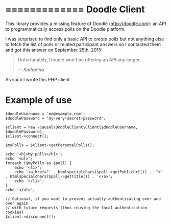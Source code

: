 =============
Doodle Client
=============

This library provides a missing feature of Doodle (http://doodle.com): an API to programmatically access polls on the
Doodle platform.

I was surprised to find only a basic API to *create* polls but not anything else to fetch the list of polls or related
participant answers so I contacted them and got this answer on September 25th, 2015:

> Unfortunately, Doodle won't be offering an API any longer.
>
> -- <cite>Katharina</cite>

As such I wrote this PHP client.


Example of use
==============

```
$doodleUsername = 'me@example.com';
$doodlePassword = 'my-very-secret-password';

$client = new \Causal\DoodleClient\Client($doodleUsername, $doodlePassword);
$client->connect();

$myPolls = $client->getPersonalPolls();

echo '<h1>My polls</h1>';
echo '<ul>';
foreach ($myPolls as $poll) {
    echo '<li>';
    echo '<a href="' . htmlspecialchars($poll->getPublicUrl()) . '">' . htmlspecialchars($poll->getTitle()) . '</a>';
    echo '</li>';
}
echo '</ul>';

// Optional, if you want to prevent actually authenticating over and over again
// with future requests (thus reusing the local authentication cookies)
$client->disconnect();
```
